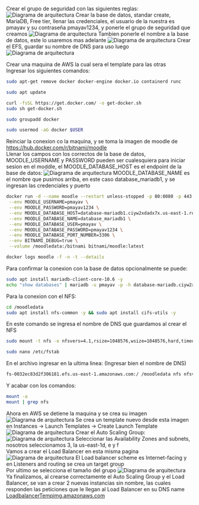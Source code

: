 Crear el grupo de seguridad con las siguientes reglas:
![Diagrama de arquitectura](https://github.com/pmayavi/Reto4-TopTelematica-2023-1/blob/main/Imagenes/SecurityGroup.png)
Crear la base de datos, standar create, MariaDB, Free tier, llenar las credenciales, el usuario de la nuestra es pmayav y su contraseña pmayav1234, y ponerle el grupo de seguridad que creamos
![Diagrama de arquitectura](https://github.com/pmayavi/Reto4-TopTelematica-2023-1/blob/main/Imagenes/DataBase.png)
Tambien ponerle el nombre a la base de datos, este lo usaremos mas adelante
![Diagrama de arquitectura](https://github.com/pmayavi/Reto4-TopTelematica-2023-1/blob/main/Imagenes/DataBaseNombre.png)
Crear el EFS, guardar su nombre de DNS para uso luego
![Diagrama de arquitectura](https://github.com/pmayavi/Reto4-TopTelematica-2023-1/blob/main/Imagenes/EFS.png)
  
Crear una maquina de AWS la cual sera el template para las otras  
Ingresar los siguientes comandos:  
```sh
sudo apt-get remove docker docker-engine docker.io containerd runc
```
```sh
sudo apt update
```
```sh
curl -fsSL https://get.docker.com/ -o get-docker.sh
sudo sh get-docker.sh
```
```sh
sudo groupadd docker
```
```sh
sudo usermod -aG docker $USER
```
Reinciar la conexion co la maquina, y se toma la imagen de moodle de https://hub.docker.com/r/bitnami/moodle  
Llenar los campos con los correctos de la base de datos, MOODLE_USERNAME y PASSWORD pueden ser cualesquiera para iniciar sesion en el moddle, el MOODLE_DATABASE_HOST es el endpoint de la base de datos:
![Diagrama de arquitectura](https://github.com/pmayavi/Reto4-TopTelematica-2023-1/blob/main/Imagenes/Endpoint.png)
MOODLE_DATABASE_NAME es el nombre que pusimos arriba, en este caso database_mariadb1, y se ingresan las credenciales y puerto
```sh
docker run -d --name moodle --restart unless-stopped -p 80:8080 -p 443:8443 \
 --env MOODLE_USERNAME=pmayav \
 --env MOODLE_PASSWORD=pmayav1234 \
 --env MOODLE_DATABASE_HOST=database-mariadb1.ciyw2xdadx7x.us-east-1.rds.amazonaws.com \
 --env MOODLE_DATABASE_NAME=database_mariadb1 \
 --env MOODLE_DATABASE_USER=pmayav \
 --env MOODLE_DATABASE_PASSWORD=pmayav1234 \
 --env MOODLE_DATABASE_PORT_NUMBER=3306 \
 --env BITNAMI_DEBUG=true \
 --volume /moodledata:/bitnami bitnami/moodle:latest
```
```sh
docker logs moodle -f -n -t --details
```
  
Para confirmar la conexion con la base de datos opcionalmente se puede:
```sh
sudo apt install mariadb-client-core-10.6 -y
echo "show databases" | mariadb -u pmayav -p -h database-mariadb.ciyw2xdadx7x.us-east-1.rds.amazonaws.com
```  
Para la conexion con el NFS:
```sh
cd /moodledata
sudo apt install nfs-common -y && sudo apt install cifs-utils -y
```
En este comando se ingresa el nombre de DNS que guardamos al crear el NFS
```sh
sudo mount -t nfs -o nfsvers=4.1,rsize=1048576,wsize=1048576,hard,timeo=600,retrans=2,noresvport fs-0032ec83d2f306181.efs.us-east-1.amazonaws.com:/ /moodledata
```
```sh
sudo nano /etc/fstab
```
En el archivo ingresar en la ultima linea: (Ingresar bien el nombre de DNS)
```sh
fs-0032ec83d2f306181.efs.us-east-1.amazonaws.com:/ /moodledata nfs nfsvers=4.1,rsize=1048576,wsize=1048576,hard,timeo=600,retrans=2,noresvport
```
Y acabar con los comandos:
```sh
mount -a
mount | grep nfs
```
Ahora en AWS se detiene la maquina y se crea su imagen
![Diagrama de arquitectura](https://github.com/pmayavi/Reto4-TopTelematica-2023-1/blob/main/Imagenes/Image.png)
Se crea un template nuevo desde esta imagen en Instances -> Launch Templates -> Create Launch Template
![Diagrama de arquitectura](https://github.com/pmayavi/Reto4-TopTelematica-2023-1/blob/main/Imagenes/Template.png)
Crear el Auto Scaling Group:
![Diagrama de arquitectura](https://github.com/pmayavi/Reto4-TopTelematica-2023-1/blob/main/Imagenes/AutoScaling.png)
Seleccionar las Availability Zones and subnets, nosotros seleccionamos 3, la us-east-1d, e y f  
Vamos a crear el Load Balancer en esta misma pagina
![Diagrama de arquitectura](https://github.com/pmayavi/Reto4-TopTelematica-2023-1/blob/main/Imagenes/LoadBalancer.png)
El Load balancer scheme es Internet-facing y en Listeners and routing se crea un target group  
Por ultimo se selecciona el tamaño del grupo
![Diagrama de arquitectura](https://github.com/pmayavi/Reto4-TopTelematica-2023-1/blob/main/Imagenes/GroupSize.png)
Ya finalizamos, al crearse correctamente el Auto Scaling Group y el Load Balancer, se van a crear 2 nuevas instancias sin nombre, las cuales responden las peticiones que le llegan al Load Balancer en su DNS name [LoadbalancerTempimg.amazonaws.com](LoadbalancerTempimg-497736134.us-east-1.elb.amazonaws.com)